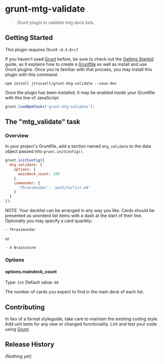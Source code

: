 # grunt-mtg-validate

> Grunt plugin to validate mtg deck lists.

## Getting Started
This plugin requires Grunt `~0.4.0rc7`

If you haven't used [Grunt](http://gruntjs.com/) before, be sure to check out the [Getting Started](http://gruntjs.com/getting-started) guide, as it explains how to create a [Gruntfile](http://gruntjs.com/sample-gruntfile) as well as install and use Grunt plugins. Once you're familiar with that process, you may install this plugin with this command:

```shell
npm install jtrussell/grunt-mtg-validate --save-dev
```

Once the plugin has been installed, it may be enabled inside your Gruntfile with this line of JavaScript:

```js
grunt.loadNpmTasks('grunt-mtg-validate');
```

## The "mtg_validate" task

### Overview
In your project's Gruntfile, add a section named `mtg_validate` to the data object passed into `grunt.initConfig()`.

```js
grunt.initConfig({
  mtg_validate: {
    options: {
      maindeck_count: 100
    },
    commander: {
      'Thraximundar': 'path/to/list.md'
    }
  }
});
```

NOTE: Your decklist can be arranged in any way you like. Cards should be
presented as unorderd list items with a dash at the start of their line.
Optionally you may specify a card quantity:

```
- Thraximundar
```

or 

```
- 4 Brainstorm
```


### Options

#### options.maindeck_count
Type: `Int`
Default value: `60`

The number of cards you expect to find in the main deck of each list.

## Contributing
In lieu of a formal styleguide, take care to maintain the existing coding style. Add unit tests for any new or changed functionality. Lint and test your code using [Grunt](http://gruntjs.com/).

## Release History
_(Nothing yet)_
